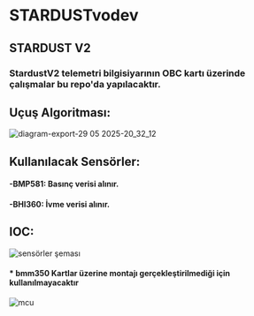 # STARDUSTvodev
## STARDUST V2


### StardustV2 telemetri bilgisiyarının OBC kartı üzerinde çalışmalar bu repo'da yapılacaktır.


## Uçuş Algoritması:

![diagram-export-29 05 2025-20_32_12](https://github.com/user-attachments/assets/4fc9d4a7-3928-48a7-913d-bbf70545cd7d)


## Kullanılacak Sensörler:

  
  #### -BMP581: Basınç verisi alınır.
  #### -BHI360: İvme verisi alınır.


## IOC:
![sensörler şeması](https://github.com/user-attachments/assets/9a84269b-a6c9-462f-92bb-a1df75236688)

#### * bmm350 Kartlar üzerine montajı gerçekleştirilmediği için kullanılmayacaktır

![mcu](https://github.com/user-attachments/assets/587d9d6b-fc9b-4c28-8438-fbc8c3395b11)
